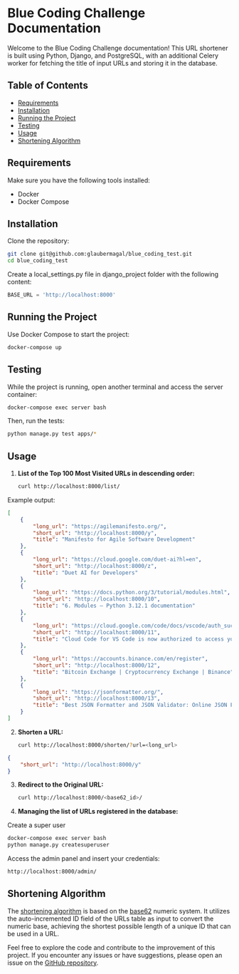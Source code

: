 # Blue Coding Challenge Documentation

Welcome to the Blue Coding Challenge documentation! This URL shortener is built using Python, Django, and PostgreSQL, with an additional Celery worker for fetching the title of input URLs and storing it in the database.

## Table of Contents

- [Requirements](#requirements)
- [Installation](#installation)
- [Running the Project](#running-the-project)
- [Testing](#testing)
- [Usage](#usage)
- [Shortening Algorithm](#shortening-algorithm)

## Requirements

Make sure you have the following tools installed:

- Docker
- Docker Compose

## Installation

Clone the repository:

```bash
git clone git@github.com:glaubermagal/blue_coding_test.git
cd blue_coding_test
```

Create a local_settings.py file in django_project folder with the following content:

```python
BASE_URL = 'http://localhost:8000'
```


## Running the Project

Use Docker Compose to start the project:

```bash
docker-compose up
```

## Testing

While the project is running, open another terminal and access the server container:

```bash
docker-compose exec server bash
```

Then, run the tests:

```bash
python manage.py test apps/*
```

## Usage

1. **List of the Top 100 Most Visited URLs in descending order:**
   ```bash
   curl http://localhost:8000/list/
   ```

Example output:

```json
[
    {
        "long_url": "https://agilemanifesto.org/",
        "short_url": "http://localhost:8000/y",
        "title": "Manifesto for Agile Software Development"
    },
    {
        "long_url": "https://cloud.google.com/duet-ai?hl=en",
        "short_url": "http://localhost:8000/z",
        "title": "Duet AI for Developers"
    },
    {
        "long_url": "https://docs.python.org/3/tutorial/modules.html",
        "short_url": "http://localhost:8000/10",
        "title": "6. Modules — Python 3.12.1 documentation"
    },
    {
        "long_url": "https://cloud.google.com/code/docs/vscode/auth_success",
        "short_url": "http://localhost:8000/11",
        "title": "Cloud Code for VS Code is now authorized to access your account  |  Google Cloud"
    },
    {
        "long_url": "https://accounts.binance.com/en/register",
        "short_url": "http://localhost:8000/12",
        "title": "Bitcoin Exchange | Cryptocurrency Exchange | Binance"
    },
    {
        "long_url": "https://jsonformatter.org/",
        "short_url": "http://localhost:8000/13",
        "title": "Best JSON Formatter and JSON Validator: Online JSON Formatter"
    }
]
```

2. **Shorten a URL:**
   ```bash
   curl http://localhost:8000/shorten/?url=<long_url>
   ```

```json
{
    "short_url": "http://localhost:8000/y"
}
```

3. **Redirect to the Original URL:**
   ```bash
   curl http://localhost:8000/<base62_id>/
   ```

4. **Managing the list of URLs registered in the database:**

Create a super user

```bash
docker-compose exec server bash
python manage.py createsuperuser
```

Access the admin panel and insert your credentials:

```bash
http://localhost:8000/admin/
```

## Shortening Algorithm

The [shortening algorithm](/apps/urls/utils.py) is based on the [base62](https://en.wikipedia.org/wiki/Base62) numeric system. It utilizes the auto-incremented ID field of the URLs table as input to convert the numeric base, achieving the shortest possible length of a unique ID that can be used in a URL.

Feel free to explore the code and contribute to the improvement of this project. If you encounter any issues or have suggestions, please open an issue on the [GitHub repository](https://github.com/glaubermagal/blue_coding_test).